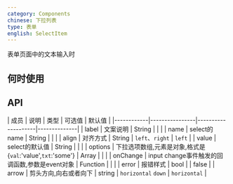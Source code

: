 ```yaml
---
category: Components
chinese: 下拉列表
type: 表单
english: SelectItem
---
```




表单页面中的文本输入时

## 何时使用



## API


| 成员        | 说明           | 类型       | 可选值        | 默认值       |
|------------|----------------|--------------------|--------------|
| label    | 文案说明        | String |   |  |
| name    | select的name        | String |  |   |
| align    | 对齐方式        | String | `left`、`right` | `left`  |
| value    | select的默认值        | String | |    |
| options    | 下拉选项数组,元素是对象,格式是{`val`:'value',`txt`:'some'}        | Array | |    |
| onChange    | input change事件触发的回调函数,参数是event对象 | Function | |    |
| error       | 报错样式        | bool | |  false  |
| arrow       | 剪头方向,向右或者向下        | string |  `horizontal` `down` |  `horizontal`  |